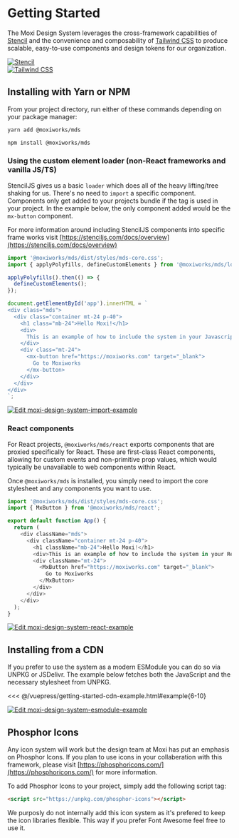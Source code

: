 # Getting Started

The Moxi Design System leverages the cross-framework capabilities of [Stencil](https://stenciljs.com/) and the convenience and composability of [Tailwind CSS](https://tailwindcss.com/)
to produce scalable, easy-to-use components and design tokens for our organization.

<section class="mds">
  <div class="flex h-128 overflow-hidden mb-40">
    <a class="flex items-center w-1/2 bg-white" href="https://stenciljs.com/" target="_blank">
      <img src="~@source/assets/stencil.png" class="object-contain" alt="Stencil">
    </a>
    <div class="w-20"></div>
    <a class="flex items-center w-1/2 bg-white" href="https://tailwindcss.com/" target="_blank">
      <img src="~@source/assets/tailwind.png" class="object-contain" alt="Tailwind CSS">
    </a>
  </div>
</section>

## Installing with Yarn or NPM

From your project directory, run either of these commands depending on your package manager:

```bash
yarn add @moxiworks/mds
```

```bash
npm install @moxiworks/mds
```

### Using the custom element loader (non-React frameworks and vanilla JS/TS)

StencilJS gives us a basic `loader` which does all of the heavy lifting/tree shaking for us. There's no need to `import` a specific component. Components only get added to your projects bundle if the tag is used in your project. In the example below, the only component added would be the `mx-button` component.

For more information around including StencilJS components into specific frame works visit [https://stenciljs.com/docs/overview](https://stenciljs.com/docs/overview)

```js
import '@moxiworks/mds/dist/styles/mds-core.css';
import { applyPolyfills, defineCustomElements } from '@moxiworks/mds/loader';

applyPolyfills().then(() => {
  defineCustomElements();
});

document.getElementById('app').innerHTML = `
<div class="mds">
  <div class="container mt-24 p-40">
    <h1 class="mb-24">Hello Moxi!</h1>
    <div>
      This is an example of how to include the system in your Javascript project.
    </div>
    <div class="mt-24">
      <mx-button href="https://moxiworks.com" target="_blank">
        Go to Moxiworks
      </mx-button>
    </div>
  </div>
</div>
`;
```

[![Edit moxi-design-system-import-example](https://codesandbox.io/static/img/play-codesandbox.svg)](https://codesandbox.io/s/moxi-design-system-import-example-1ppbe?autoresize=1&fontsize=12&hidenavigation=1&theme=dark)

### React components

For React projects, `@moxiworks/mds/react` exports components that are proxied specifically for React.
These are first-class React components, allowing for custom events and non-primitive prop values, which
would typically be unavailable to web components within React.

Once `@moxiworks/mds` is installed, you simply need to import the core stylesheet and any components
you want to use.

```js
import '@moxiworks/mds/dist/styles/mds-core.css';
import { MxButton } from '@moxiworks/mds/react';

export default function App() {
  return (
    <div className="mds">
      <div className="container mt-24 p-40">
        <h1 className="mb-24">Hello Moxi!</h1>
        <div>This is an example of how to include the system in your React project.</div>
        <div className="mt-24">
          <MxButton href="https://moxiworks.com" target="_blank">
            Go to Moxiworks
          </MxButton>
        </div>
      </div>
    </div>
  );
}
```

[![Edit moxi-design-system-react-example](https://codesandbox.io/static/img/play-codesandbox.svg)](https://codesandbox.io/s/moxi-design-system-react-example-uzpn6v?file=/src/App.js&autoresize=1&fontsize=12&hidenavigation=1&theme=dark)

## Installing from a CDN

If you prefer to use the system as a modern ESModule you can do so via UNPKG or JSDelivr.
The example below fetches both the JavaScript and the necessary stylesheet from UNPKG.

<<< @/vuepress/getting-started-cdn-example.html#example{6-10}

[![Edit moxi-design-system-esmodule-example](https://codesandbox.io/static/img/play-codesandbox.svg)](https://codesandbox.io/s/agitated-cannon-tw60n?fontsize=14&hidenavigation=1&theme=dark)

## Phosphor Icons

Any icon system will work but the design team at Moxi has put an emphasis on Phosphor Icons. If you plan to use icons in your collaberation with this framework, please visit [https://phosphoricons.com/](https://phosphoricons.com/) for more information.

To add Phosphor Icons to your project, simply add the following script tag:

```html
<script src="https://unpkg.com/phosphor-icons"></script>
```

We purposly do not internally add this icon system as it's prefered to keep the icon libraries flexible. This way if you prefer Font Awesome feel free to use it.
